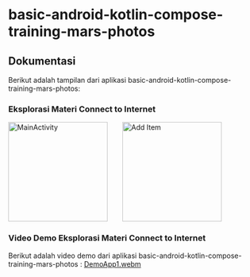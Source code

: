 # basic-android-kotlin-compose-training-mars-photos

## Dokumentasi
Berikut adalah tampilan dari aplikasi basic-android-kotlin-compose-training-mars-photos:
###  Eksplorasi Materi Connect to Internet

<div style="display: flex; gap: 30px;">
  <img src="https://github.com/user-attachments/assets/218e3de2-e765-47bb-ba8e-bf08d342d0f6" alt="MainActivity" width="200" />
  <img src="https://github.com/user-attachments/assets/13fb606f-8567-4996-a8d2-77a936156799" alt="Add Item" width="200" />
</div>

### Video Demo  Eksplorasi Materi Connect to Internet
Berikut adalah video demo dari aplikasi basic-android-kotlin-compose-training-mars-photos :
[DemoApp1.webm](https://github.com/user-attachments/assets/8916cc4b-9172-4c3e-9bc9-b33d158c89ce)
